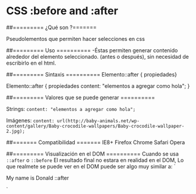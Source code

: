 # CSS :before and :after 

##========= ¿Qué son ?=======

Pseudolementos que permiten hacer selecciones en css

##========= Uso ==========
-Éstas permiten generar contenido alrededor del elemento seleccionado. (antes o después),
sin necesidad de escribirlo en el html.

##========= Sintaxis ==========
Elemento::after { propiedades}

Elemento::after {
	propiedades
	content: "elementos a agregar como hola";
}

##========= Valores que se puede generar ==========

Strings:  `content: "elementos a agregar como hola";`

Imágenes: `content: url(http://baby-animals.net/wp-content/gallery/Baby-crocodile-wallpapers/Baby-crocodile-wallpaper-2.jpg);`




##======= Compatibilidad =======
IE8+
Firefox
Chrome
Safari
Opera


##========= Visualización en el DOM ==========
Cuando se usa `::after` o `::before` El resultado final no estara en realidad en el DOM,
Lo que realmete se puede ver en el DOM puede ser algo muy similar a:
`<p>
	My name is Donald
	::after
</p>`

